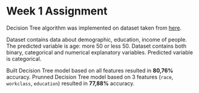# Week 1 Assignment

Decision Tree algorithm was implemented on dataset taken from [here](https://archive.ics.uci.edu/ml/machine-learning-databases/adult/). 

Dataset contains data about demographic, education, income of people. The predicted variable is age: more 50 or less 50. Dataset contains both binary, categorical and numerical explanatory variables. Predicted variable is categorical.

Built Decision Tree model based on all features resulted in **80,76%** accuracy.
Prunned Decision Tree model based on 3 features (`race`, `workclass`, `education`) resulted in **77,88%** accuracy.